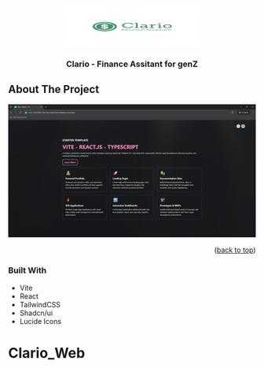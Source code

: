 <a id="readme-top"></a>

<!-- PROJECT LOGO -->
<br />
<div align="center">
  <!-- <a href="https://github.com/Pet3r1512/DevIniter"> -->
    <img src="public/logo/Full_Logo.png" alt="Logo" width="278.7" height="80">
  <!-- </a> -->

<h3 align="center">Clario - Finance Assitant for genZ</h3>

</div>

<!-- ABOUT THE PROJECT -->

## About The Project

[![Product Name Screen Shot][product-screenshot]](https://deviniter.vercel.app/)

<p align="right">(<a href="#readme-top">back to top</a>)</p>

### Built With

- Vite
- React
- TailwindCSS
- Shadcn/ui
- Lucide Icons

[product-screenshot]: public/screenshot.png
# Clario_Web
